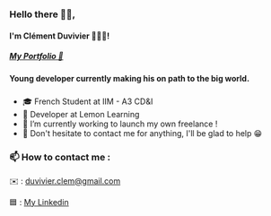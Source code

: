 
### Hello there 👋🏻,
#### I'm Clément Duvivier 🧑🏻‍💻!
##### <a href="https://cduvivier.dev">My Portfolio 👀</a>
#### Young developer currently making his on path to the big world.
### 
- 🎓 French Student at IIM - A3 CD&I
- 🍋 Developer at Lemon Learning
- 🌱 I’m currently working to launch my own freelance !
- 💬 Don't hesitate to contact me for anything, I'll be glad to help 😁
### 📫 How to contact me : 
✉️ : duvivier.clem@gmail.com

🟦 : <a href="https://www.linkedin.com/in/clementduvivier" target="_blank">My Linkedin</a>
